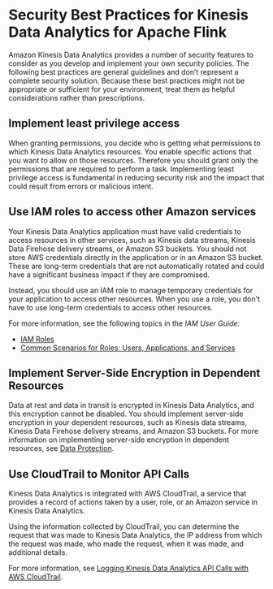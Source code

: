 # Security Best Practices for Kinesis Data Analytics for Apache Flink<a name="security-best-practices"></a>

Amazon Kinesis Data Analytics provides a number of security features to consider as you develop and implement your own security policies\. The following best practices are general guidelines and don’t represent a complete security solution\. Because these best practices might not be appropriate or sufficient for your environment, treat them as helpful considerations rather than prescriptions\. 

## Implement least privilege access<a name="security-best-practices-privileges"></a>

When granting permissions, you decide who is getting what permissions to which Kinesis Data Analytics resources\. You enable specific actions that you want to allow on those resources\. Therefore you should grant only the permissions that are required to perform a task\. Implementing least privilege access is fundamental in reducing security risk and the impact that could result from errors or malicious intent\. 

## Use IAM roles to access other Amazon services<a name="security-best-practices-roles"></a>

Your Kinesis Data Analytics application must have valid credentials to access resources in other services, such as Kinesis data streams, Kinesis Data Firehose delivery streams, or Amazon S3 buckets\. You should not store AWS credentials directly in the application or in an Amazon S3 bucket\. These are long\-term credentials that are not automatically rotated and could have a significant business impact if they are compromised\. 

Instead, you should use an IAM role to manage temporary credentials for your application to access other resources\. When you use a role, you don't have to use long\-term credentials to access other resources\.

For more information, see the following topics in the *IAM User Guide*:
+ [IAM Roles](https://docs.aws.amazon.com/IAM/latest/UserGuide/id_roles.html)
+ [Common Scenarios for Roles: Users, Applications, and Services](https://docs.aws.amazon.com/IAM/latest/UserGuide/id_roles_common-scenarios.html)

## Implement Server\-Side Encryption in Dependent Resources<a name="security-best-practices-sse"></a>

Data at rest and data in transit is encrypted in Kinesis Data Analytics, and this encryption cannot be disabled\. You should implement server\-side encryption in your dependent resources, such as Kinesis data streams, Kinesis Data Firehose delivery streams, and Amazon S3 buckets\. For more information on implementing server\-side encryption in dependent resources, see [Data Protection](data-protection.md)\.

## Use CloudTrail to Monitor API Calls<a name="security-best-practices-cloudtrail"></a>

Kinesis Data Analytics is integrated with AWS CloudTrail, a service that provides a record of actions taken by a user, role, or an Amazon service in Kinesis Data Analytics\.

Using the information collected by CloudTrail, you can determine the request that was made to Kinesis Data Analytics, the IP address from which the request was made, who made the request, when it was made, and additional details\.

For more information, see [Logging Kinesis Data Analytics API Calls with AWS CloudTrail](logging-using-cloudtrail.md)\.